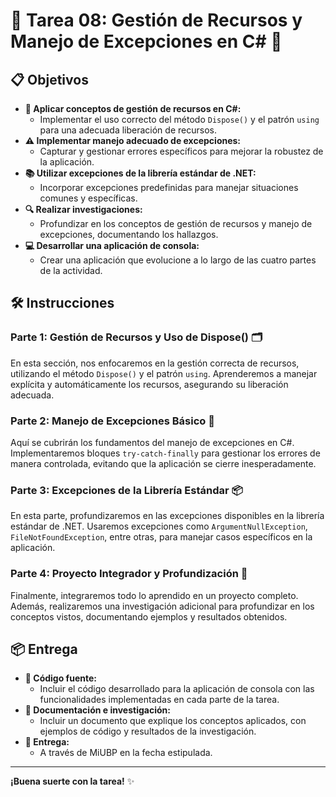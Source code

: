 # 🌟 Tarea 08: Gestión de Recursos y Manejo de Excepciones en C# 🌟

## 📋 Objetivos

- **🔧 Aplicar conceptos de gestión de recursos en C#:** 
  - Implementar el uso correcto del método `Dispose()` y el patrón `using` para una adecuada liberación de recursos.
- **⚠️ Implementar manejo adecuado de excepciones:**
  - Capturar y gestionar errores específicos para mejorar la robustez de la aplicación.
- **📚 Utilizar excepciones de la librería estándar de .NET:**
  - Incorporar excepciones predefinidas para manejar situaciones comunes y específicas.
- **🔍 Realizar investigaciones:**
  - Profundizar en los conceptos de gestión de recursos y manejo de excepciones, documentando los hallazgos.
- **💻 Desarrollar una aplicación de consola:**
  - Crear una aplicación que evolucione a lo largo de las cuatro partes de la actividad.

## 🛠️ Instrucciones

### Parte 1: Gestión de Recursos y Uso de Dispose() 🗂️

En esta sección, nos enfocaremos en la gestión correcta de recursos, utilizando el método `Dispose()` y el patrón `using`. Aprenderemos a manejar explícita y automáticamente los recursos, asegurando su liberación adecuada.

### Parte 2: Manejo de Excepciones Básico 🚨

Aquí se cubrirán los fundamentos del manejo de excepciones en C#. Implementaremos bloques `try-catch-finally` para gestionar los errores de manera controlada, evitando que la aplicación se cierre inesperadamente.

### Parte 3: Excepciones de la Librería Estándar 📦

En esta parte, profundizaremos en las excepciones disponibles en la librería estándar de .NET. Usaremos excepciones como `ArgumentNullException`, `FileNotFoundException`, entre otras, para manejar casos específicos en la aplicación.

### Parte 4: Proyecto Integrador y Profundización 🚀

Finalmente, integraremos todo lo aprendido en un proyecto completo. Además, realizaremos una investigación adicional para profundizar en los conceptos vistos, documentando ejemplos y resultados obtenidos.

## 📦 Entrega

- **📁 Código fuente:** 
  - Incluir el código desarrollado para la aplicación de consola con las funcionalidades implementadas en cada parte de la tarea.
- **📝 Documentación e investigación:** 
  - Incluir un documento que explique los conceptos aplicados, con ejemplos de código y resultados de la investigación.
- **📅 Entrega:** 
  - A través de MiUBP en la fecha estipulada.

---

**¡Buena suerte con la tarea!** ✨
